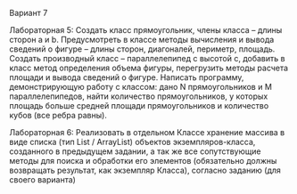 Вариант 7

Лабораторная 5:
Создать класс прямоугольник, члены класса – длины сторон a и b. Предусмотреть в классе 
методы вычисления и вывода сведений о фигуре – длины сторон, диагоналей, периметр, площадь. 
Создать производный класс – параллелепипед с высотой с, добавить в класс метод определения 
объема фигуры, перегрузить методы расчета площади и вывода сведений о фигуре. Написать 
программу, демонстрирующую работу с классом: дано N прямоугольников и M параллелепипедов, найти 
количество прямоугольников, у которых площадь больше средней площади прямоугольников и 
количество кубов (все ребра равны).

Лабораторная 6:
Реализовать в отдельном Классе хранение массива в виде списка (тип List / ArrayList) объектов экземпляров-класса, созданного в предыдущем задании, а так же все сопутствующие методы для поиска и обработки его элементов (обязательно должны возвращать результат, как экземпляр Класса), согласно заданию (для своего варианта)
